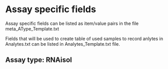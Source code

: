 # Assay specific fields

Assay specific fields can be listed as item/value pairs 
in the file meta_AType_Template.txt

Fields that will be used to create table of used samples to record anlytes in Analytes.txt can be listed in Analytes_Template.txt file.

## Assay type: RNAisol

